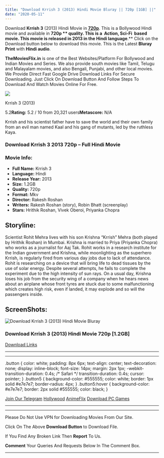 ```yaml
---
title: "Download Krrish 3 (2013) Hindi Movie Bluray || 720p [1GB] ||"
date: "2020-05-11"
---
```


Download **Krrish 3** (2013) Hindi Movie in [**720p**](https://1moviesflix.com/720p-movies/). This is a Bollywood Hindi movie and available in **720p ** quality. This is a  **Action, Sci-Fi**  based movie. This movie is released in **2013** in the Hindi language**.** Click on the Download button below to download this movie. This is the Latest **Bluray Print** with **Hindi audio**.

**TheMoviesFlix.in** is one of the Best Websites/Platform For Bollywood and Indian Movies and Series. We also provide south movies like Tamil, Telugu and Malayalam movies, and also Bengali, Punjabi, and other local movies. We Provide Direct Fast Google Drive Download Links For Secure Downloading. Just Click On Download Button And Follow Steps To Download And Watch Movies Online For Free.

[![](https://m.media-amazon.com/images/M/MV5BMjI0MzU3MTM1Ml5BMl5BanBnXkFtZTgwOTk2MjQ0MDE@._V1_SX300.jpg)](https://www.imdb.com/title/tt1029231/ "Krrish 3")

Krrish 3 (2013)

5.2**Rating:** 5.2 / 10 from 20,321 users**Metascore:** N/A

Krrish and his scientist father have to save the world and their own family from an evil man named Kaal and his gang of mutants, led by the ruthless Kaya.

### Download Krrish 3 2013 720p – Full Hindi Movie

### Movie Info:

- **Full Name:** Krrish 3
- **Language:** Hindi
- **Release Year:** 2013
- **Size:** 1.2GB
- **Quality:** 720p
- **Format:** Mkv
- **Director:** Rakesh Roshan
- **Writers:** Rakesh Roshan (story), Robin Bhatt (screenplay)
- **Stars:** Hrithik Roshan, Vivek Oberoi, Priyanka Chopra

## Storyline:

Scientist Rohit Mehra lives with his son Krishna “Krrish” Mehra (both played by Hrithik Roshan) in Mumbai. Krishna is married to Priya (Priyanka Chopra) who works as a journalist for Aaj Tak. Rohit works in a research institute for the Indian government and Krishna, while moonlighting as the superhero Krrish, is regularly fired from various day jobs due to lack of attendance. Rohit is researching on a device that will bring life to dead tissues by the use of solar energy. Despite several attempts, he fails to complete the experiment due to the high intensity of sun rays. On a usual day, Krishna loses his job from the security wing of a company when he hears news about an airplane whose front tyres are stuck due to some malfunctioning which creates high risk, even if landed, it may explode and so will the passengers inside.

## ScreenShots:

![Download Krrish 3 (2013) Hindi Movie Bluray](https://i.imgur.com/T8kgJJL.jpg)

### Download Krrish 3 (2013) Hindi Movie 720p \[1.2GB\]

[Download Links](https://1moviesflix.com?a270777880=TUJMdVVLRzhlUlNmM2Jnbm81YlFhb2lqbCt5alVFaHJ5Nk5iSWMxRFgzdmE5Z09ISDNmMFl2cnk2eEx1aVlBSTE3ZzJwVEtycnFKenZ5K3NpSWIxYVYxS29ubW9QWitkcTVKM2JiQ0Y4U21Ga3ZjOUZUUG9UczYxZVlqMXBvZi8=)

* * *

* * *

.button { color: white; padding: 8px 6px; text-align: center; text-decoration: none; display: inline-block; font-size: 14px; margin: 2px 1px; -webkit-transition-duration: 0.4s; /\* Safari \*/ transition-duration: 0.4s; cursor: pointer; } .button5 { background-color: #555555; color: white; border: 1px solid #e7e7e7; border-radius: 4px; } .button5:hover { background-color: #e7e7e7; border: 2px solid #555555; color: black; }

[Join Our Telegram](http://gdrivepro.xyz/join.php) [Hollywood](https://moviesverse.com/) [AnimeFlix](https://animeflix.in/) [Download PC Games](https://gamesflix.net/)  

* * *

* * *

  

Please Do Not Use VPN for Downloading Movies From Our Site.

Click On The Above **Download Button** to Download File.

If You Find Any Broken Link Then **Report** To Us.

**Comment** Your Queries And Requests Below In The Comment Box.

* * *
